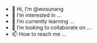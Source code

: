 - 👋 Hi, I’m @wosunang
- 👀 I’m interested in ...
- 🌱 I’m currently learning ...
- 💞️ I’m looking to collaborate on ...
- 📫 How to reach me ...

<!---
wosunang/wosunang is a ✨ special ✨ repository because its `README.md` (this file) appears on your GitHub profile.
You can click the Preview link to take a look at your changes.
--->
